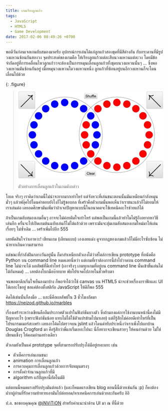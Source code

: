 ```yaml
---
title: เกมเรียงลูกแก้ว
tags:
  - JavaScript
  - HTML5
  - Game Development
date: 2017-02-06 08:49:26 +0700
---
```


พอดีวันก่อนเจอเกมลับสมองมาครับ อุปกรณ์การเล่นได้แก่ลูกแก้วสองชุดที่มีสีต่างกัน กับกระดานที่มีรูปวงแหวนซ้อนกันสองวง จุดประสงค์ของเกมคือ ให้เรียงลูกแก้วแต่ละสีบนวงแหวนแต่ละวง โดยมีข้อจำกัดอยู่ที่การเคลื่อนไหวลูกแก้ววจะต้องเป็นการหมุนเลื่อนลูกแก้วทั้งชุดบนวงแหวนนั้นๆ ... ซึ่งพอวงแหวนมันซ้อนกันอยู่ เมื่อหมุนวงแหวนใดวงแหวนหนึ่ง ลูกแก้วที่ซ้อนอยู่บนอีกวงแหวนก็จะโดนเลื่อนไปด้วย

{: .figure}
> ![](/images/game/misc/rotate-marbles.gif)
>
> ตัวอย่างการเลื่อนลูกแก้วในเกมดังกล่าว

โอเค จริงๆ เราคิดว่าเกมนี้ไม่น่าจะยากมากเท่าไหร่ แต่จังหวะที่เล่นชนะตอนนั้นมันเหมือนกำลังหมุนมั่วๆ แล้วฟลุ๊คไปโดนคำตอบยังไงก็ไม่รู้ชอบกล ที่เศร้าคือตัวเกมนั้นพอเห็นว่าเราชนะแล้วก็ไม่ยอมให้เราเล่นต่อ เลยอดศึกษามันเพิ่มว่าถ้าเจอปัญหาแบบนี้ในอนาคตจะใช้เทคนิคอะไรช่วยแก้ได้

ถ้าเป็นเกมลับสมองเกมอื่นๆ อาจจะไม่ค่อยติดใจเท่าไหร่ แต่พอเป็นเกมนี้แล้วทำไมไม่รู้ถึงอยากหาวิธีเล่นอีก ครั้นจะไปเปิดเกมต้นฉบับเล่นก็ไม่ได้แล้วด้วย เพราะมันจะสุ่มเกมลับสมองเกมใหม่มาให้เล่นเรื่อยๆ ไม่ซ้ำเดิม ... เศร้าเพิ่มไปอีก 555

เลยตัดสินใจว่าเอาหวะ! เขียนเกม (เลียนแบบ) เองเลยแม่ง ดูจากกฎของเกมแล้วก็ไม่มีอะไรซับซ้อน ไม่น่ายากเกินความสามารถ

แต่ขณะที่กำลังฝันกลางวันอยู่นั้น ก็มาสำเหนียกตัวเองได้ว่าสไตล์การเขียน prototype ที่ถนัดคือ Python บน command line หมดเลยนี่หว่า แต่เกมที่เราต้องการนี้ถ้าไปวาดบน command line ไม่น่าจะได้ ผลลัพธ์ที่ดีเท่าไหร่ (เอาจริงๆ เกมทุกเกมที่อยู่บน command line นั้นเข้าขั้นเล่นไม่ได้กันหมด) ... เลยต้องโบกมือบ๊ายบาย พับโปรเจคไปภายในชั่วพริบตา

จนพอตกดึกเริ่มใจเย็นลงมาบ้าง ก็พอจำได้ว่าใช้ canvas บน HTML5 น่าจะช่วยเรื่องกราฟิกและ UI ได้เยอะโขอยู่ ขอแค่ต้องตั้งสติกับ JavaScript ให้ดีก็พอ 555

คิดได้เช่นนั้นก็ลงมือ ... และนี่คือผลลัพธ์ใน 3 ชั่วโมงถัดมา <https://neizod.github.io/marbles>

เรื่องเศร้าระหว่างเขียนคือลืมประกาศตัวแปรในฟังก์ชันบางตัว ซึ่งถ้ามองแค่การใช้งานบนหน้านี้คงไม่มีปัญหาอะไร (เพราะฟังก์ชันน้อย แทบไม่ได้ใช้ตัวแปรข้ามไปมาเลย) แต่ก็รู้สึกไม่ค่อยดีเท่าไหร่ที่เป็นโปรแกรมเมอร์สะเพร่า เลยเอาโค้ดไปตรวจบน jslint แล้วโดนด่ายับประหนึ่งว่าเราเพิ่งไปเผาบ้าน Douglas Crogford มา คือรู้สึกว่าพี่แกเริ่มเยอะไปนะ นี่ก็อยากจะเขียนสวยๆ ให้คนอ่านด้วย ไม่ใช่เขียนแข็งๆ ให้คอมอ่านอย่างเดียว

ตัวเกมยังเป็นแค่ prototype จุดที่สามารถปรับปรุงได้มีอยู่เยอะแยะ เช่น

- ตัวเช็คการเล่นเกมชนะ
- animation การเลื่อนลูกแก้ว
- การควบคุมการเลื่อนลูกแก้วด้วยการจับหมุนตรงๆ
- การตั้งค่าจำนวนลูกแก้วที่มี
- algorithm แก้ปัญหานี้อัตโนมัติ

แต่ตอนนี้หมดแรงปรับปรุงมันต่อแล้ว (และก็หมดแรงเขียน blog ตอนนี้นี้ด้วยเช่นกัน :p) ก็คงต้องฝากผู้อ่านที่รักความท้าทายเอามันไปต่อยอด/หาเทคนิคการเล่นด้วยละกันครับ อิอิ

ป.ล. ขอขอบคุณคุณ [@iNViTiON][] สำหรับคำแนะนำด้าน UI มา ณ ที่นี้ด้วย


[@iNViTiON]: //twitter.com/iNViTiON
